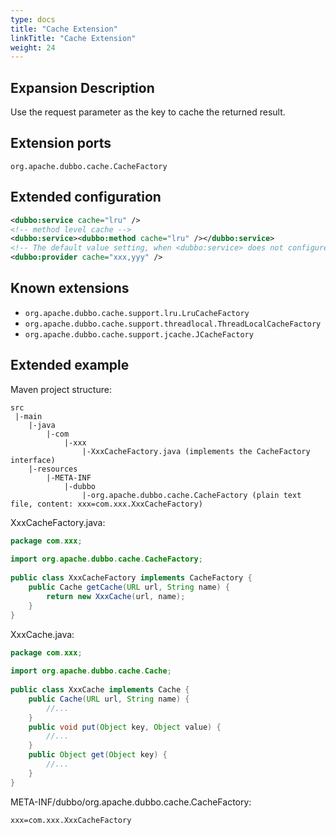 ```yaml
---
type: docs
title: "Cache Extension"
linkTitle: "Cache Extension"
weight: 24
---
```


## Expansion Description

Use the request parameter as the key to cache the returned result.

## Extension ports

`org.apache.dubbo.cache.CacheFactory`

## Extended configuration

```xml
<dubbo:service cache="lru" />
<!-- method level cache -->
<dubbo:service><dubbo:method cache="lru" /></dubbo:service>
<!-- The default value setting, when <dubbo:service> does not configure the cache attribute, use this configuration -->
<dubbo:provider cache="xxx,yyy" />
```

## Known extensions

* `org.apache.dubbo.cache.support.lru.LruCacheFactory`
* `org.apache.dubbo.cache.support.threadlocal.ThreadLocalCacheFactory`
* `org.apache.dubbo.cache.support.jcache.JCacheFactory`


## Extended example

Maven project structure:

```
src
 |-main
    |-java
        |-com
            |-xxx
                |-XxxCacheFactory.java (implements the CacheFactory interface)
    |-resources
        |-META-INF
            |-dubbo
                |-org.apache.dubbo.cache.CacheFactory (plain text file, content: xxx=com.xxx.XxxCacheFactory)
```

XxxCacheFactory.java:

```java
package com.xxx;
 
import org.apache.dubbo.cache.CacheFactory;
 
public class XxxCacheFactory implements CacheFactory {
    public Cache getCache(URL url, String name) {
        return new XxxCache(url, name);
    }
}
```

XxxCache.java:

```java
package com.xxx;
 
import org.apache.dubbo.cache.Cache;
 
public class XxxCache implements Cache {
    public Cache(URL url, String name) {
        //...
    }
    public void put(Object key, Object value) {
        //...
    }
    public Object get(Object key) {
        //...
    }
}
```

META-INF/dubbo/org.apache.dubbo.cache.CacheFactory:

```properties
xxx=com.xxx.XxxCacheFactory
```